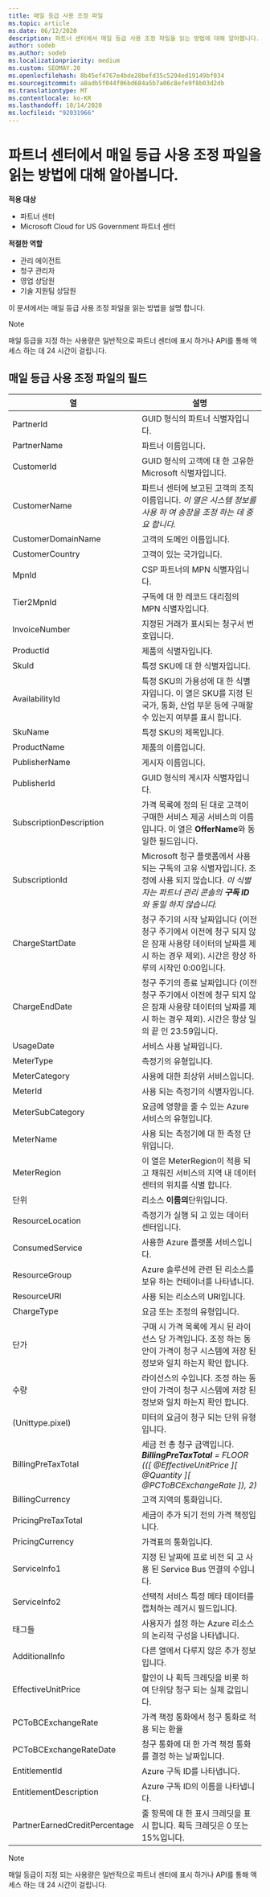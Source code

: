 ```yaml
---
title: 매일 등급 사용 조정 파일
ms.topic: article
ms.date: 06/12/2020
description: 파트너 센터에서 매일 등급 사용 조정 파일을 읽는 방법에 대해 알아봅니다. 정찰 파일의 특정 필드에 대 한 설명을 포함 합니다.
author: sodeb
ms.author: sodeb
ms.localizationpriority: medium
ms.custom: SEOMAY.20
ms.openlocfilehash: 8b45ef4767e4bde28befd35c5294ed19149bf034
ms.sourcegitcommit: a8adb5f044f06bd684a5b7a06c8efe9f8b03d2db
ms.translationtype: MT
ms.contentlocale: ko-KR
ms.lasthandoff: 10/14/2020
ms.locfileid: "92031966"
---
```

# <a name="learn-how-to-read-daily-rated-usage-reconciliation-files-in-partner-center"></a>파트너 센터에서 매일 등급 사용 조정 파일을 읽는 방법에 대해 알아봅니다.

**적용 대상**

- 파트너 센터
- Microsoft Cloud for US Government 파트너 센터

**적절한 역할**

- 관리 에이전트
- 청구 관리자
- 영업 상담원
- 기술 지원팀 상담원

이 문서에서는 매일 등급 사용 조정 파일을 읽는 방법을 설명 합니다.

>[!NOTE]
>매일 등급을 지정 하는 사용량은 일반적으로 파트너 센터에 표시 하거나 API를 통해 액세스 하는 데 24 시간이 걸립니다.

## <a name="fields-in-daily-rated-usage-reconciliation-files"></a>매일 등급 사용 조정 파일의 필드

| 열 | 설명 |
| ------ | ----------- |
| PartnerId | GUID 형식의 파트너 식별자입니다. |
| PartnerName | 파트너 이름입니다. |
| CustomerId | GUID 형식의 고객에 대 한 고유한 Microsoft 식별자입니다. |
| CustomerName | 파트너 센터에 보고된 고객의 조직 이름입니다. *이 열은 시스템 정보를 사용 하 여 송장을 조정 하는 데 중요 합니다.* |
| CustomerDomainName | 고객의 도메인 이름입니다. |
| CustomerCountry | 고객이 있는 국가입니다. |
| MpnId | CSP 파트너의 MPN 식별자입니다. |
| Tier2MpnId | 구독에 대 한 레코드 대리점의 MPN 식별자입니다. |
| InvoiceNumber | 지정된 거래가 표시되는 청구서 번호입니다. |
| ProductId | 제품의 식별자입니다. |
| SkuId | 특정 SKU에 대 한 식별자입니다. |
| AvailabilityId | 특정 SKU의 가용성에 대 한 식별자입니다. 이 열은 SKU를 지정 된 국가, 통화, 산업 부문 등에 구매할 수 있는지 여부를 표시 합니다. |
| SkuName | 특정 SKU의 제목입니다. |
| ProductName | 제품의 이름입니다. |
| PublisherName | 게시자 이름입니다. |
| PublisherId | GUID 형식의 게시자 식별자입니다. |
| SubscriptionDescription | 가격 목록에 정의 된 대로 고객이 구매한 서비스 제공 서비스의 이름입니다. 이 열은 **OfferName**와 동일한 필드입니다. |
| SubscriptionId | Microsoft 청구 플랫폼에서 사용되는 구독의 고유 식별자입니다. 조정에 사용 되지 않습니다. *이 식별자는 파트너 관리 콘솔의 **구독 ID** 와 동일 하지 않습니다.* |
| ChargeStartDate | 청구 주기의 시작 날짜입니다 (이전 청구 주기에서 이전에 청구 되지 않은 잠재 사용량 데이터의 날짜를 제시 하는 경우 제외). 시간은 항상 하루의 시작인 0:00입니다. |
| ChargeEndDate | 청구 주기의 종료 날짜입니다 (이전 청구 주기에서 이전에 청구 되지 않은 잠재 사용량 데이터의 날짜를 제시 하는 경우 제외). 시간은 항상 일의 끝 인 23:59입니다. |
| UsageDate | 서비스 사용 날짜입니다. |
| MeterType | 측정기의 유형입니다. |
| MeterCategory | 사용에 대한 최상위 서비스입니다. |
| MeterId | 사용 되는 측정기의 식별자입니다. |
| MeterSubCategory | 요금에 영향을 줄 수 있는 Azure 서비스의 유형입니다. |
| MeterName | 사용 되는 측정기에 대 한 측정 단위입니다. |
| MeterRegion | 이 열은 MeterRegion이 적용 되 고 채워진 서비스의 지역 내 데이터 센터의 위치를 식별 합니다. |
| 단위 | 리소스 **이름의**단위입니다. |
| ResourceLocation | 측정기가 실행 되 고 있는 데이터 센터입니다. |
| ConsumedService | 사용한 Azure 플랫폼 서비스입니다. |
| ResourceGroup | Azure 솔루션에 관련 된 리소스를 보유 하는 컨테이너를 나타냅니다. |
| ResourceURI | 사용 되는 리소스의 URI입니다. |
| ChargeType | 요금 또는 조정의 유형입니다.  |
| 단가 | 구매 시 가격 목록에 게시 된 라이선스 당 가격입니다. 조정 하는 동안이 가격이 청구 시스템에 저장 된 정보와 일치 하는지 확인 합니다. |
| 수량 | 라이선스의 수입니다. 조정 하는 동안이 가격이 청구 시스템에 저장 된 정보와 일치 하는지 확인 합니다. |
| (Unittype.pixel) | 미터의 요금이 청구 되는 단위 유형입니다.  |
| BillingPreTaxTotal | 세금 전 총 청구 금액입니다.<br/> _**BillingPreTaxTotal** = FLOOR (([ @EffectiveUnitPrice ]*[ @Quantity ]*[ @PCToBCExchangeRate ]), 2)_ |
| BillingCurrency | 고객 지역의 통화입니다. |
| PricingPreTaxTotal | 세금이 추가 되기 전의 가격 책정입니다. |
| PricingCurrency | 가격표의 통화입니다. |
| ServiceInfo1 | 지정 된 날짜에 프로 비전 되 고 사용 된 Service Bus 연결의 수입니다. |
| ServiceInfo2 | 선택적 서비스 특정 메타 데이터를 캡처하는 레거시 필드입니다. |
| 태그들 | 사용자가 설정 하는 Azure 리소스의 논리적 구성을 나타냅니다. |
| AdditionalInfo | 다른 열에서 다루지 않은 추가 정보입니다. |
| EffectiveUnitPrice | 할인이 나 획득 크레딧을 비롯 하 여 단위당 청구 되는 실제 값입니다. |
| PCToBCExchangeRate | 가격 책정 통화에서 청구 통화로 적용 되는 환율 |
| PCToBCExchangeRateDate | 청구 통화에 대 한 가격 책정 통화를 결정 하는 날짜입니다. |
| EntitlementId | Azure 구독 ID를 나타냅니다. |
| EntitlementDescription | Azure 구독 ID의 이름을 나타냅니다. |
| PartnerEarnedCreditPercentage | 줄 항목에 대 한 표시 크레딧을 표시 합니다. 획득 크레딧은 0 또는 15%입니다. |

>[!NOTE]
>매일 등급이 지정 되는 사용량은 일반적으로 파트너 센터에 표시 하거나 API를 통해 액세스 하는 데 24 시간이 걸립니다.


